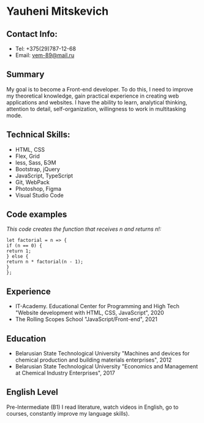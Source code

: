 # Yauheni Mitskevich
## Contact Info:
- Tel: +375(29)787-12-68
- Email: vem-89@mail.ru

## Summary
My goal is to become a Front-end developer. To do this, I need to improve my theoretical knowledge, gain practical experience in creating web applications and websites. I have the ability to learn, analytical thinking, attention to detail, self-organization, willingness to work in multitasking mode.

## Technical Skills:
- HTML, CSS
- Flex, Grid
- less, Sass, БЭМ
- Bootstrap, jQuery
- JavaScript, TypeScript
- Git, WebPack
- Photoshop, Figma
- Visual Studio Code

## Code examples
_This code creates the function that receives n and returns n!:_
```
let factorial = n => {
if (n == 0) {
return 1;
} else {
return n * factorial(n - 1);
}
};
```

## Experience
- IT-Academy. Educational Center for Programming and High Tech "Website development with HTML, CSS, JavaScript", 2020
- The Rolling Scopes School "JavaScript/Front-end", 2021


## Education
* Belarusian State Technological University "Machines and devices for chemical production and building materials enterprises", 2012
* Belarusian State Technological University "Economics and Management at Chemical Industry Enterprises", 2017

## English Level
Pre-Intermediate (B1) I read literature, watch videos in English, go to courses, constantly improve my language skills).

